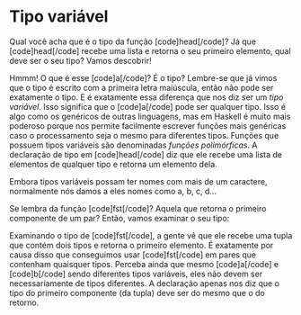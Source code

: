 Tipo variável
=============

Qual você acha que é o tipo da função [code]head[/code]? Já que [code]head[/code] recebe uma lista e 
retorna o seu primeiro elemento, qual deve ser o seu tipo? Vamos descobrir!

Hmmm! O que é esse [code]a[/code]? É o tipo? Lembre-se que já vimos que o tipo é escrito com a primeira 
letra maiúscula, então não pode ser exatamente o tipo. E é exatamente essa diferença que nos diz ser 
um <em>tipo variável</em>. Isso significa que o [code]a[/code] pode ser qualquer tipo. Isso é algo como 
os genéricos de outras linguagens, mas em Haskell é muito mais poderoso porque nos permite facilmente 
escrever funções mais genéricas caso o processamento seja o mesmo para diferentes tipos. Funções que 
possuem tipos variáveis são denominadas <em>funções polimórficas</em>. A declaração de tipo em 
[code]head[/code] diz que ele recebe uma lista de elementos de qualquer tipo e retorna um elemento dela.

Embora tipos variáveis possam ter nomes com mais de um caractere, normalmente nós damos a eles nomes 
como a, b, c, d...

Se lembra da função [code]fst[/code]? Aquela que retorna o primeiro componente de um par? Então, vamos 
examinar o seu tipo:

Examinando o tipo de [code]fst[/code], a gente vê que ele recebe uma tupla que contém dois tipos e 
retorna o primeiro elemento. É exatamente por causa disso que conseguimos usar [code]fst[/code] em 
pares que contenham quaisquer tipos. Perceba ainda que mesmo [code]a[/code] e [code]b[/code] sendo 
diferentes tipos variáveis, eles não devem ser necessariamente de tipos diferentes. A declaração 
apenas nos diz que o tipo do primeiro componente (da tupla) deve ser do mesmo que o do retorno.
